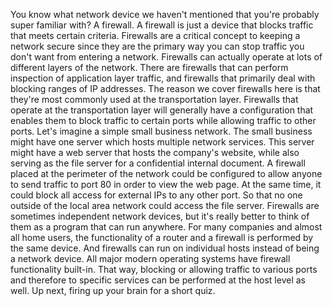 You know what network device we haven't
mentioned that you're probably super familiar with? A firewall. A firewall is just a device that blocks
traffic that meets certain criteria. Firewalls are a critical concept to
keeping a network secure since they are the primary way you can stop traffic
you don't want from entering a network. Firewalls can actually operate at lots
of different layers of the network. There are firewalls that can perform
inspection of application layer traffic, and firewalls that primarily deal
with blocking ranges of IP addresses. The reason we cover firewalls here
is that they're most commonly used at the transportation layer. Firewalls that operate at
the transportation layer will generally have a configuration
that enables them to block traffic to certain ports while allowing
traffic to other ports. Let's imagine a simple
small business network. The small business might have one server
which hosts multiple network services. This server might have a web server
that hosts the company's website, while also serving as the file server for
a confidential internal document. A firewall placed at the perimeter of
the network could be configured to allow anyone to send traffic to port 80
in order to view the web page. At the same time, it could block all
access for external IPs to any other port. So that no one outside of the local area
network could access the file server. Firewalls are sometimes
independent network devices, but it's really better to think of them
as a program that can run anywhere. For many companies and almost all home
users, the functionality of a router and a firewall is performed
by the same device. And firewalls can run on individual
hosts instead of being a network device. All major modern operating systems
have firewall functionality built-in. That way, blocking or
allowing traffic to various ports and therefore to specific services can be
performed at the host level as well. Up next, firing up your brain for
a short quiz.
